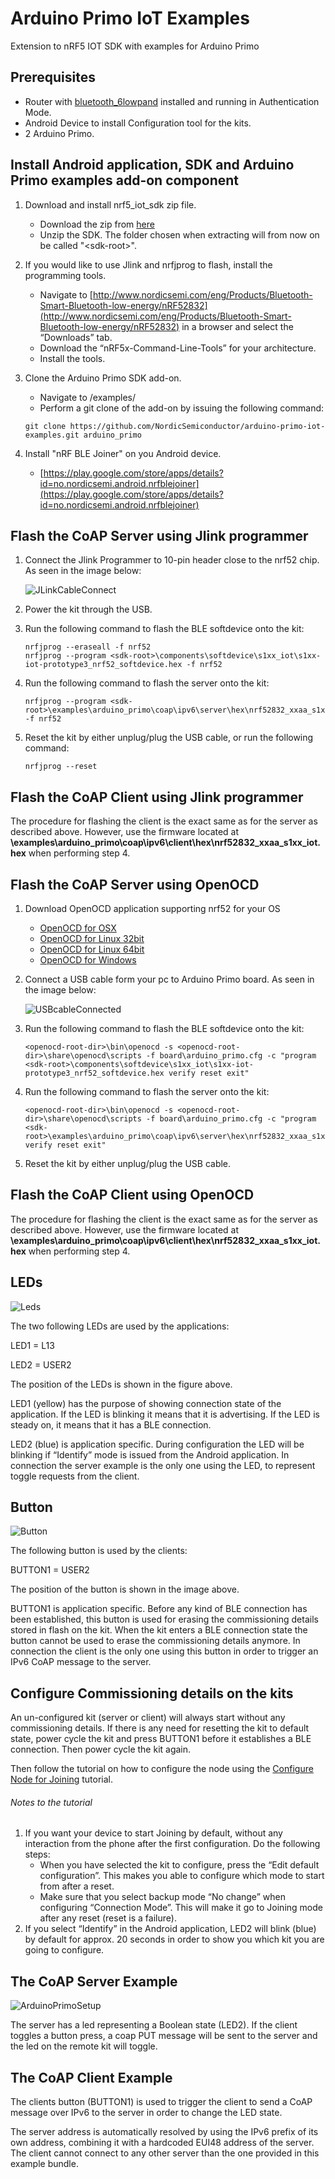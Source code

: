# Arduino Primo IoT Examples
Extension to nRF5 IOT SDK with examples for Arduino Primo

## Prerequisites
* Router with [bluetooth_6lowpand](https://github.com/NordicSemiconductor/Linux-ble-6lowpan-joiner) installed and running in Authentication Mode.
* Android Device to install Configuration tool for the kits.
* 2 Arduino Primo.
    
## Install Android application, SDK and Arduino Primo examples add-on component

1. Download and install nrf5_iot_sdk zip file.
   * Download the zip from [here](http://developer.nordicsemi.com/nRF5_IoT_SDK/nRF5_IoT_SDK_v0.9.x/)
   * Unzip the SDK. The folder chosen when extracting will from now on be called "\<sdk-root\>".
    
2. If you would like to use Jlink and nrfjprog to flash, install the programming tools.
   * Navigate to [http://www.nordicsemi.com/eng/Products/Bluetooth-Smart-Bluetooth-low-energy/nRF52832](http://www.nordicsemi.com/eng/Products/Bluetooth-Smart-Bluetooth-low-energy/nRF52832) in a browser and select the “Downloads” tab.
   * Download the “nRF5x-Command-Line-Tools” for your architecture.
   * Install the tools.
    
3. Clone the Arduino Primo SDK add-on. 
   * Navigate to <sdk-root>/examples/
   * Perform a git clone of the add-on by issuing the following command:
   ```
   git clone https://github.com/NordicSemiconductor/arduino-primo-iot-examples.git arduino_primo 
   ```
    
4. Install "nRF BLE Joiner" on you Android device.
   * [https://play.google.com/store/apps/details?id=no.nordicsemi.android.nrfblejoiner](https://play.google.com/store/apps/details?id=no.nordicsemi.android.nrfblejoiner)

## Flash the CoAP Server using Jlink programmer

1. Connect the Jlink Programmer to 10-pin header close to the nrf52 chip. As seen in the image below:

   ![JLinkCableConnect](/images/jlink_cable_connect.png)
   
2. Power the kit through the USB.
3. Run the following command to flash the BLE softdevice onto the kit:
   ```
   nrfjprog --eraseall -f nrf52
   nrfjprog --program <sdk-root>\components\softdevice\s1xx_iot\s1xx-iot-prototype3_nrf52_softdevice.hex -f nrf52
   ```
   
4. Run the following command to flash the server onto the kit:
   ```
   nrfjprog --program <sdk-root>\examples\arduino_primo\coap\ipv6\server\hex\nrf52832_xxaa_s1xx_iot.hex -f nrf52
   ```
    
5. Reset the kit by either unplug/plug the USB cable, or run the following command:
   ```
   nrfjprog --reset
   ```

## Flash the CoAP Client using Jlink programmer

The procedure for flashing the client is the exact same as for the server as described above. 
However, use the firmware located at **<sdk-root>\examples\arduino_primo\coap\ipv6\client\hex\nrf52832_xxaa_s1xx_iot.hex** when performing step 4.

## Flash the CoAP Server using OpenOCD

1. Download OpenOCD application supporting nrf52 for your OS
	* [OpenOCD for OSX](http://download.arduino.org/tools/openocd-primo/OpenOCD-0.9.0-arduino.org-apple-darwin13.4.0-nrf52.tar.bz2)
	* [OpenOCD for Linux 32bit](http://download.arduino.org/tools/openocd-primo/OpenOCD-0.9.0-arduino.org-i686-linux-gnu-nrf52.tar.bz2)
	* [OpenOCD for Linux 64bit](http://download.arduino.org/tools/openocd-primo/OpenOCD-0.9.0-arduino.org-x86_64-linux-gnu-nrf52.tar.bz2)
	* [OpenOCD for Windows](http://download.arduino.org/tools/openocd-primo/OpenOCD-0.9.0-arduino.org-win32-nrf52.tar.bz2)

2. Connect a USB cable form your pc to Arduino Primo board. As seen in the image below:

   ![USBcableConnected](/images/usb_cable_connect.png)
   
3. Run the following command to flash the BLE softdevice onto the kit:
   ```
   <openocd-root-dir>\bin\openocd -s <openocd-root-dir>\share\openocd\scripts -f board\arduino_primo.cfg -c "program <sdk-root>\components\softdevice\s1xx_iot\s1xx-iot-prototype3_nrf52_softdevice.hex verify reset exit"
   ```
   
4. Run the following command to flash the server onto the kit:
   ```
   <openocd-root-dir>\bin\openocd -s <openocd-root-dir>\share\openocd\scripts -f board\arduino_primo.cfg -c "program <sdk-root>\examples\arduino_primo\coap\ipv6\server\hex\nrf52832_xxaa_s1xx_iot.hex verify reset exit"
   ```
    
5. Reset the kit by either unplug/plug the USB cable.

## Flash the CoAP Client using OpenOCD

The procedure for flashing the client is the exact same as for the server as described above. 
However, use the firmware located at **<sdk-root>\examples\arduino_primo\coap\ipv6\client\hex\nrf52832_xxaa_s1xx_iot.hex** when performing step 4.

## LEDs

![Leds](/images/leds.png)

The two following LEDs are used by the applications:

LED1 = L13

LED2 = USER2

The position of the LEDs is shown in the figure above.

LED1 (yellow) has the purpose of showing connection state of the application. If the LED is blinking it means 
that it is advertising. If the LED is steady on, it means that it has a BLE connection.

LED2 (blue) is application specific. During configuration the LED will be blinking if “Identify” mode is issued from the Android application. 
In connection the server example is the only one using the LED, to represent toggle requests from the client.

## Button

![Button](/images/button.png)

The following button is used by the clients:

BUTTON1 = USER2

The position of the button is shown in the image above.

BUTTON1 is application specific. Before any kind of BLE connection has been established, this button is used for 
erasing the commissioning details stored in flash on the kit. When the kit enters a BLE connection state the button 
cannot be used to erase the commissioning details anymore. In connection the client is the only one using this button 
in order to trigger an IPv6 CoAP message to the server.

## Configure Commissioning details on the kits

An un-configured kit (server or client) will always start without any commissioning details. 
If there is any need for resetting the kit to default state, power cycle the kit and press BUTTON1 before it 
establishes a BLE connection. Then power cycle the kit again. 

Then follow the tutorial on how to configure the node using the 
[Configure Node for Joining](http://developer.nordicsemi.com/nRF5_IoT_SDK/doc/0.9.0/html/a00079.html) tutorial.

###### Notes to the tutorial

1. If you want your device to start Joining by default, without any interaction from the phone after the first configuration. Do the following steps:
    * When you have selected the kit to configure, press the “Edit default configuration”. This makes you able to configure which mode to start from after a reset. 
    * Make sure that you select backup mode “No change” when configuring “Connection Mode”. This will make it go to Joining mode after any reset (reset is a failure).
2. If you select “Identify” in the Android application, LED2 will blink (blue) by default for approx. 20 seconds in order to show you which kit you are going to configure.

## The CoAP Server Example

![ArduinoPrimoSetup](/images/arduino_primo_setup.png)

The server has a led representing a Boolean state (LED2). If the client toggles a button press, a coap PUT message will be sent 
to the server and the led on the remote kit will toggle.

## The CoAP Client Example
The clients button (BUTTON1) is used to trigger the client to send a CoAP message over IPv6 to the server in order to change the LED state.

The server address is automatically resolved by using the IPv6 prefix of its own address, combining it 
with a hardcoded EUI48 address of the server. The client cannot connect to any other server than the one provided 
in this example bundle. 
